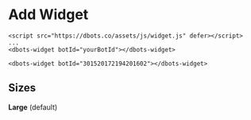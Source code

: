 # Add Widget

```
<script src="https://dbots.co/assets/js/widget.js" defer></script>
...
<dbots-widget botId="yourBotId"></dbots-widget>
```

```
<dbots-widget botId="301520172194201602"></dbots-widget>
```

## Sizes
**Large** (default)
